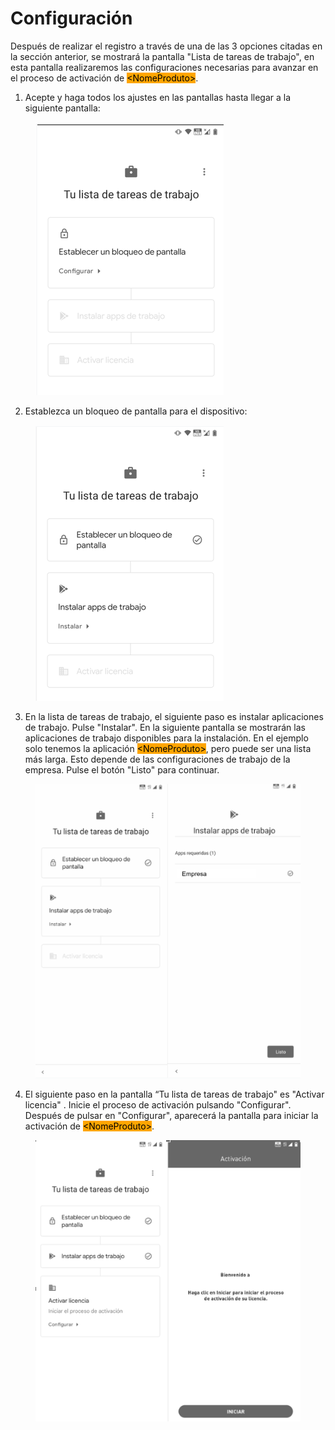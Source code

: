# Configuración

Después de realizar el registro a través de una de las 3 opciones citadas en la sección anterior, se mostrará la pantalla "Lista de tareas de trabajo", en esta pantalla realizaremos las configuraciones necesarias para avanzar en el proceso de activación de <mark style="background-color:orange;">\<NomeProduto></mark>.

1. Acepte y haga todos los ajustes en las pantallas hasta llegar a la siguiente pantalla:

<figure><img src=".gitbook/assets/image (16).png" alt=""><figcaption></figcaption></figure>

2. Establezca un bloqueo de pantalla para el dispositivo:

<figure><img src=".gitbook/assets/image (17).png" alt=""><figcaption></figcaption></figure>

3. En la lista de tareas de trabajo, el siguiente paso es instalar aplicaciones de trabajo. Pulse "Instalar". En la siguiente pantalla se mostrarán las aplicaciones de trabajo disponibles para la instalación. En el ejemplo solo tenemos la aplicación <mark style="background-color:orange;">\<NomeProduto></mark>, pero puede ser una lista más larga. Esto depende de las configuraciones de trabajo de la empresa. Pulse el botón "Listo" para continuar.

<figure><img src=".gitbook/assets/image (18).png" alt=""><figcaption></figcaption></figure>

4. El siguiente paso en la pantalla “Tu lista de tareas de trabajo" es "Activar licencia" . Inicie el proceso de activación pulsando "Configurar". Después de pulsar en "Configurar", aparecerá la pantalla para iniciar la activación de <mark style="background-color:orange;">\<NomeProduto></mark>.

<figure><img src=".gitbook/assets/image (14).png" alt=""><figcaption></figcaption></figure>
